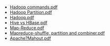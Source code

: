 <!--
title: Hadoop
date: 2016-11-19 20:14:04
tags:
- Hadoop
- Big Data
- Map-Reduce
-->
* [Hadoop commands.pdf](https://github.com/zhuzhigao/PersonalMaterials/raw/master/Hadoop/Hadoop%20commands.pdf)
* [Hadoop Partition.pdf](https://github.com/zhuzhigao/PersonalMaterials/raw/master/Hadoop/Hadoop%20Partition.pdf)
* [Hadoop.pdf](https://github.com/zhuzhigao/PersonalMaterials/raw/master/Hadoop/Hadoop.pdf)
* [Hive vs HBase.pdf](https://github.com/zhuzhigao/PersonalMaterials/raw/master/Hadoop/Hive%20vs%20HBase.pdf)
* [Map-Reduce.pdf](https://github.com/zhuzhigao/PersonalMaterials/raw/master/Hadoop/Map-Reduce.pdf)
* [Mapreduce-shuffle, partition and combiner.pdf](https://github.com/zhuzhigao/PersonalMaterials/raw/master/Hadoop/Mapreduce-shuffle,%20partition%20and%20combiner.pdf)
* [Apache?Mahout.pdf](https://github.com/zhuzhigao/PersonalMaterials/raw/master/AngularJS/Apache?Mahout.pdf)
<!-- more -->

